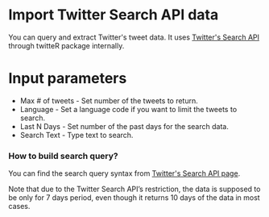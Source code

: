 # Import Twitter Search API data

You can query and extract Twitter's tweet data. It uses [Twitter's Search API](https://dev.twitter.com/rest/public/search) through twitteR package internally.

# Input parameters

* Max # of tweets - Set number of the tweets to return.
* Language - Set a language code if you want to limit the tweets to search.
* Last N Days - Set number of the past days for the search data.
* Search Text - Type text to search.

### How to build search query?

You can find the search query syntax from [Twitter's Search API page](https://dev.twitter.com/rest/public/search).


Note that due to the Twitter Search API’s restriction, the data is supposed to be only for 7 days period, even though it returns 10 days of the data in most cases.
